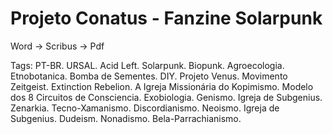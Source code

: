 # Projeto Conatus - Fanzine Solarpunk

Word -> Scribus -> Pdf

Tags: PT-BR. URSAL. Acid Left. Solarpunk. Biopunk. Agroecologia. Etnobotanica. Bomba de Sementes. DIY. Projeto Venus. Movimento Zeitgeist. Extinction Rebelion. A Igreja Missionária do Kopimismo. Modelo dos 8 Circuitos de Consciencia. Exobiologia. Genismo. Igreja de Subgenius. Zenarkia. Tecno-Xamanismo. Discordianismo. Neoismo. Igreja de Subgenius. Dudeism. Nonadismo. Bela-Parrachianismo.
